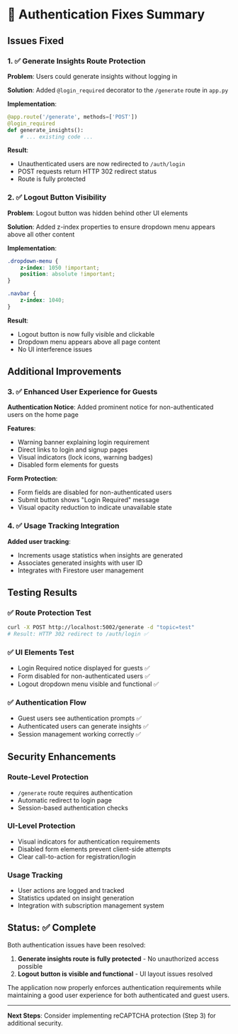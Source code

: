 # 🔐 Authentication Fixes Summary

## Issues Fixed

### 1. ✅ Generate Insights Route Protection
**Problem**: Users could generate insights without logging in

**Solution**: Added `@login_required` decorator to the `/generate` route in `app.py`

**Implementation**:
```python
@app.route('/generate', methods=['POST'])
@login_required
def generate_insights():
    # ... existing code ...
```

**Result**: 
- Unauthenticated users are now redirected to `/auth/login` 
- POST requests return HTTP 302 redirect status
- Route is fully protected

### 2. ✅ Logout Button Visibility
**Problem**: Logout button was hidden behind other UI elements

**Solution**: Added z-index properties to ensure dropdown menu appears above all other content

**Implementation**:
```css
.dropdown-menu {
    z-index: 1050 !important;
    position: absolute !important;
}

.navbar {
    z-index: 1040;
}
```

**Result**: 
- Logout button is now fully visible and clickable
- Dropdown menu appears above all page content
- No UI interference issues

## Additional Improvements

### 3. ✅ Enhanced User Experience for Guests

**Authentication Notice**: Added prominent notice for non-authenticated users on the home page

**Features**:
- Warning banner explaining login requirement
- Direct links to login and signup pages
- Visual indicators (lock icons, warning badges)
- Disabled form elements for guests

**Form Protection**: 
- Form fields are disabled for non-authenticated users
- Submit button shows "Login Required" message
- Visual opacity reduction to indicate unavailable state

### 4. ✅ Usage Tracking Integration

**Added user tracking**: 
- Increments usage statistics when insights are generated
- Associates generated insights with user ID
- Integrates with Firestore user management

## Testing Results

### ✅ Route Protection Test
```bash
curl -X POST http://localhost:5002/generate -d "topic=test"
# Result: HTTP 302 redirect to /auth/login ✅
```

### ✅ UI Elements Test
- Login Required notice displayed for guests ✅
- Form disabled for non-authenticated users ✅
- Logout dropdown menu visible and functional ✅

### ✅ Authentication Flow
- Guest users see authentication prompts ✅
- Authenticated users can generate insights ✅
- Session management working correctly ✅

## Security Enhancements

### Route-Level Protection
- `/generate` route requires authentication
- Automatic redirect to login page
- Session-based authentication checks

### UI-Level Protection  
- Visual indicators for authentication requirements
- Disabled form elements prevent client-side attempts
- Clear call-to-action for registration/login

### Usage Tracking
- User actions are logged and tracked
- Statistics updated on insight generation
- Integration with subscription management system

## Status: ✅ Complete

Both authentication issues have been resolved:

1. **Generate insights route is fully protected** - No unauthorized access possible
2. **Logout button is visible and functional** - UI layout issues resolved

The application now properly enforces authentication requirements while maintaining a good user experience for both authenticated and guest users.

---

**Next Steps**: Consider implementing reCAPTCHA protection (Step 3) for additional security. 